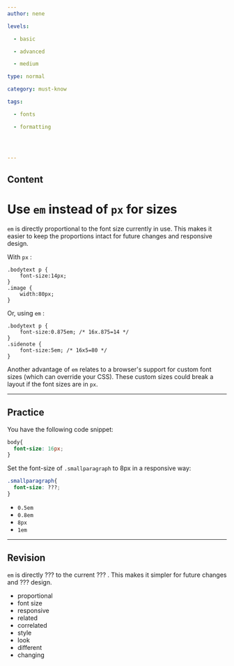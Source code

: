```yaml
---
author: nene

levels:

  - basic

  - advanced

  - medium

type: normal

category: must-know

tags:

  - fonts

  - formatting




---
```

## Content
# Use `em` instead of `px` for sizes

`em` is directly proportional to the font size currently in use. This makes it easier to keep the proportions intact for future changes and responsive design.


With `px` :

```
.bodytext p {
    font-size:14px;
}
.image {
    width:80px;
}
```

Or, using `em` :
```
.bodytext p {
    font-size:0.875em; /* 16x.875=14 */
}
.sidenote {
    font-size:5em; /* 16x5=80 */
}
```

Another advantage of `em` relates to a browser's support for custom font sizes (which can override your CSS). These custom sizes could break a layout if the font sizes are in `px`.

---
## Practice

You have the following code snippet:
```css
body{
  font-size: 16px;
}
``` 
Set the font-size of `.smallparagraph`  to 8px in a responsive way:
```css
.smallparagraph{
  font-size: ???;
}
```

* `0.5em` 
* `0.8em` 
* `8px` 
* `1em`

---
## Revision

`em` is directly ??? to the current ??? . This makes it simpler for future changes and ??? design.


* proportional
* font size
* responsive
* related
* correlated
* style
* look
* different
* changing

